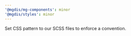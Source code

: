```yaml
---
'@mgdis/mg-components': minor
'@mgdis/styles': minor
---
```


Set CSS pattern to our SCSS files to enforce a convention.
